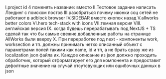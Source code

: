 I.project id 4 поменять название: вместо
II.Тестовое задание написать Лэндинг с поиском постов
III.разобраться почему иконки соц сетей не работают в adblock browser
IV.SIDEBAR вместо кнопок назад
V.allworks better colors
VI.hero tech-stack with icons
VII.темная версия
VIII. английская версия
IX. когда будешь перерабатывать под NextJS + TS сделай так что бы самые свежие добавленные работы на странице AllWorks были вверху
X. При переработке под next - компоненты work, worksection и тп. должны принимать четко описанный объект с параметрами полей такими как name, id и тп, а не брать сразу же из localization json файла их. Каждое описание из json должно проходить обработчик, который отформатирует его для компонента и предоставит дефолтные значение на случай отсутсвующих или ошибочных данных в json
